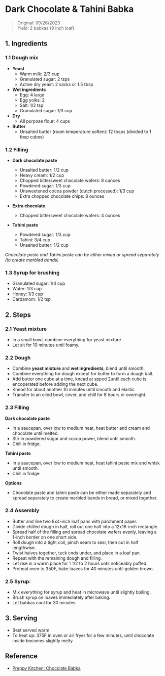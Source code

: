 # Dark Chocolate & Tahini Babka
> Original: 09/26/2023 <br>
> Yield: 2 babkas (9 inch loaf)

## 1. Ingredients
### 1.1 Dough mix
- __Yeast__
  - Warm milk: 2/3 cup
  - Granulated sugar: 2 tsps
  - Active dry yeast: 2 sacks or 1.5 tbsp
- __Wet ingredients__
  - Egg: 4 large
  - Egg yolks: 2
  - Salt: 1/2 tsp
  - Granulated sugar: 1/3 cup
- __Dry__
  - All purpose flour: 4 cups
- __Butter__
  - Unsalted butter (room temperature soften): 12 tbsps (divided to 1 tbsp cubes)

### 1.2 Filling
- __Dark chocolate paste__ 
  - Unsalted butter: 1/2 cup
  - Heavy cream: 1/2 cup
  - Chopped bittersweet chocolate wafers: 8 ounces
  - Powdered sugar: 1/3 cup
  - Unsweetened cocoa powder (dutch processed): 1/3 cup
  - Extra chopped chocolate chips: 8 ounces

- __Extra chocolate__
  - Chopped bittersweet chocolate wafers: 4 ounces

- __Tahini paste__
  - Powdered sugar: 1/3 cup
  - Tahini: 3/4 cup
  - Unsalted butter: 1/2 cup

*Chocolate paste and Tahini paste can be either mixed or spread separately (to create marbled bands)*

### 1.3 Syrup for brushing
  - Granulated sugar: 1/4 cup
  - Water: 1/3 cup
  - Honey: 1/3 cup
  - Cardamom: 1/2 tsp

## 2. Steps

### 2.1 Yeast mixture
- In a small bowl, combine everything for yeast mixture
- Let sit for 10 minutes until foamy.

### 2.2 Dough
- Combine __yeast mixture__ and __wet ingredients__, blend until smooth.
- Combine everything for dough except for butter to form a dough ball.
- Add butter one cube at a time, knead at spped 2until each cube is encoperated before adding the next cube.
- Knead for about another 10 minutes until smooth and elastic
- Transfer to an oiled bowl, cover, and chill for 8 hours or overnight.

### 2.3 Filling

__Dark chocolate paste__
- In a saucepan, over low to medium heat, heat butter and cream and chocolate until melted.
- Stir in powdered sugar and cocoa power, blend until smooth.
- Chill in fridge.

__Tahini paste__
- In a saucepan, over low to medium heat, heat tahini paste mix and whisk until smooth.
- Chill in fridge.

__Options__
- Chocolate paste and tahini paste can be either made separately and spread separately to create marbled bands in bread, or mixed together.

### 2.4 Assembly
- Butter and line two 8x4-inch loaf pans with parchment paper.
-  Divide chilled dough in half, roll out one half into a 12x16-inch rectangle.
- Spread half of the filling and spread chocolate wafers evenly, leaving a 1-inch border on one short side.
- Roll dough into a tight coil, pinch seam to seal, then cut in half lengthwise.
- Twist halves together, tuck ends under, and place in a loaf pan.
- Repeat with the remaining dough and filling.
- Let rise in a warm place for 1 1/2 to 2 hours until noticeably puffed.
- Preheat oven to 350F, bake loaves for 40 minutes until golden brown.

### 2.5 Syrup:
- Mix everything for syrup and heat in microwave until slightly boiling.
- Brush syrup on loaves immediately after baking.
- Let babkas cool for 30 minutes

## 3. Serving
- Best served warm
- To heat up: 375F in oven or air fryer for a few minutes, until chocolate inside becomes slightly melty

## Reference
- [Preppy Kitchen: Chocolate Babka](https://preppykitchen.com/chocolate-babka/)
